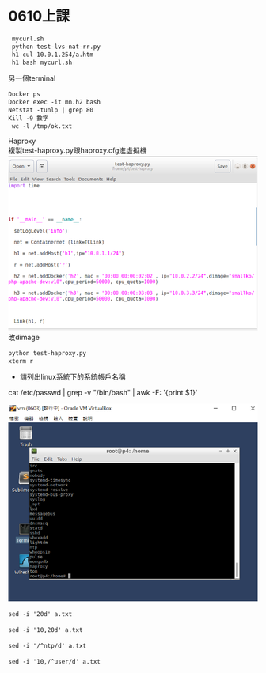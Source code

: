 # 0610上課
```
 mycurl.sh 
 python test-lvs-nat-rr.py
 h1 cul 10.0.1.254/a.htm
 h1 bash mycurl.sh
```
另一個terminal
```
Docker ps
Docker exec -it mn.h2 bash
Netstat -tunlp | grep 80
Kill -9 數字
 wc -l /tmp/ok.txt 
```


Haproxy \
複製test-haproxy.py跟haproxy.cfg進虛擬機
![sm](sm.PNG)
改dimage
```
python test-haproxy.py
xterm r
```

- 請列出linux系統下的系統帳戶名稱

cat /etc/passwd | grep -v "/bin/bash" | awk -F: '{print $1}'

![user](user.PNG)

```
sed -i '20d' a.txt

sed -i '10,20d' a.txt

sed -i '/^ntp/d' a.txt

sed -i '10,/^user/d' a.txt
```
